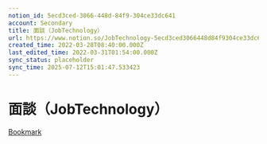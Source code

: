 ```yaml
---
notion_id: 5ecd3ced-3066-448d-84f9-304ce33dc641
account: Secondary
title: 面談（JobTechnology）
url: https://www.notion.so/JobTechnology-5ecd3ced3066448d84f9304ce33dc641
created_time: 2022-03-28T08:40:00.000Z
last_edited_time: 2022-03-31T01:54:00.000Z
sync_status: placeholder
sync_time: 2025-07-12T15:01:47.533423
---
```

# 面談（JobTechnology）

[Bookmark](https://meet.google.com/vdq-gkcy-zvt)